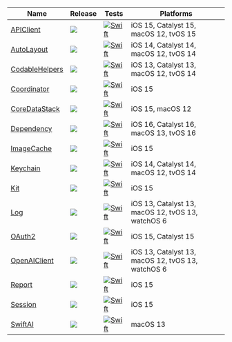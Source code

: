 
|  Name | Release | Tests | Platforms |
| ----- | ------- | ----- | --------- |
| [APIClient](https://github.com/janodevorg/APIClient)                       | [![](https://img.shields.io/github/v/tag/janodevorg/APIClient?label=&color=black)           ](https://github.com/janodevorg/APIClient/tags)            | [![Swift](https://github.com/janodevorg/APIClient/actions/workflows/swift.yml/badge.svg)            ](https://github.com/janodevorg/APIClient/actions/workflows/swift.yml)            | iOS 15, Catalyst 15, macOS 12, tvOS 15            |
| [AutoLayout](https://github.com/janodevorg/AutoLayout)                     | [![](https://img.shields.io/github/v/tag/janodevorg/AutoLayout?label=&color=black)          ](https://github.com/janodevorg/AutoLayout/tags)           | [![Swift](https://github.com/janodevorg/AutoLayout/actions/workflows/swift.yml/badge.svg)           ](https://github.com/janodevorg/AutoLayout/actions/workflows/swift.yml)           | iOS 14, Catalyst 14, macOS 12, tvOS 14            |
| [CodableHelpers](https://github.com/janodevorg/CodableHelpers)             | [![](https://img.shields.io/github/v/tag/janodevorg/CodableHelpers?label=&color=black)      ](https://github.com/janodevorg/CodableHelpers/tags)       | [![Swift](https://github.com/janodevorg/CodableHelpers/actions/workflows/swift.yml/badge.svg)       ](https://github.com/janodevorg/CodableHelpers/actions/workflows/swift.yml)       | iOS 13, Catalyst 13, macOS 12, tvOS 14            |
| [Coordinator](https://github.com/janodevorg/Coordinator)                   | [![](https://img.shields.io/github/v/tag/janodevorg/Coordinator?label=&color=black)         ](https://github.com/janodevorg/Coordinator/tags)        | [![Swift](https://github.com/janodevorg/Coordinator/actions/workflows/swift.yml/badge.svg)          ](https://github.com/janodevorg/Coordinator/actions/workflows/swift.yml)            | iOS 15                                            |
| [CoreDataStack](https://github.com/janodevorg/CoreDataStack)               | [![](https://img.shields.io/github/v/tag/janodevorg/CoreDataStack?label=&color=black)       ](https://github.com/janodevorg/CoreDataStack/tags)        | [![Swift](https://github.com/janodevorg/CoreDataStack/actions/workflows/swift.yml/badge.svg)        ](https://github.com/janodevorg/CoreDataStack/actions/workflows/swift.yml)        | iOS 15, macOS 12                                  |
| [Dependency](https://github.com/janodevorg/Dependency)                     | [![](https://img.shields.io/github/v/tag/janodevorg/Dependency?label=&color=black)          ](https://github.com/janodevorg/Dependency/tags)           | [![Swift](https://github.com/janodevorg/Dependency/actions/workflows/swift.yml/badge.svg)           ](https://github.com/janodevorg/Dependency/actions/workflows/swift.yml)           | iOS 16, Catalyst 16, macOS 13, tvOS 16            |
| [ImageCache](https://github.com/janodevorg/ImageCache)                     | [![](https://img.shields.io/github/v/tag/janodevorg/ImageCache?label=&color=black)          ](https://github.com/janodevorg/ImageCache/tags)           | [![Swift](https://github.com/janodevorg/ImageCache/actions/workflows/swift.yml/badge.svg)           ](https://github.com/janodevorg/ImageCache/actions/workflows/swift.yml)           | iOS 15                                            |
| [Keychain](https://github.com/janodevorg/Keychain)                         | [![](https://img.shields.io/github/v/tag/janodevorg/Keychain?label=&color=black)            ](https://github.com/janodevorg/Keychain/tags)             | [![Swift](https://github.com/janodevorg/Keychain/actions/workflows/swift.yml/badge.svg)             ](https://github.com/janodevorg/Keychain/actions/workflows/swift.yml)             | iOS 14, Catalyst 14, macOS 12, tvOS 14            |
| [Kit](https://github.com/janodevorg/Kit)                                   | [![](https://img.shields.io/github/v/tag/janodevorg/Kit?label=&color=black)                 ](https://github.com/janodevorg/Kit/tags)                  | [![Swift](https://github.com/janodevorg/Kit/actions/workflows/swift.yml/badge.svg)                  ](https://github.com/janodevorg/Kit/actions/workflows/swift.yml)                  | iOS 15                                            |
| [Log](https://github.com/janodevorg/Log)                                   | [![](https://img.shields.io/github/v/tag/janodevorg/Log?label=&color=black)                 ](https://github.com/janodevorg/Log/tags)                  | [![Swift](https://github.com/janodevorg/Log/actions/workflows/swift.yml/badge.svg)                  ](https://github.com/janodevorg/Log/actions/workflows/swift.yml)                  | iOS 13, Catalyst 13, macOS 12, tvOS 13, watchOS 6 |
| [OAuth2](https://github.com/janodevorg/OAuth2)                             | [![](https://img.shields.io/github/v/tag/janodevorg/OAuth2?label=&color=black)              ](https://github.com/janodevorg/OAuth2/tags)               | [![Swift](https://github.com/janodevorg/OAuth2/actions/workflows/swift.yml/badge.svg)               ](https://github.com/janodevorg/OAuth2/actions/workflows/swift.yml)               | iOS 15, Catalyst 15                               |
| [OpenAIClient](https://github.com/janodevorg/OpenAIClient)                 | [![](https://img.shields.io/github/v/tag/janodevorg/OpenAIClient?label=&color=black)        ](https://github.com/janodevorg/OpenAIClient/tags)         | [![Swift](https://github.com/janodevorg/OpenAIAPI/actions/workflows/swift.yml/badge.svg)            ](https://github.com/janodevorg/OpenAIAPI/actions/workflows/swift.yml)            | iOS 13, Catalyst 13, macOS 12, tvOS 13, watchOS 6 |
| [Report](https://github.com/janodevorg/Report)                             | [![](https://img.shields.io/github/v/tag/janodevorg/Report?label=&color=black)              ](https://github.com/janodevorg/Report/tags)               | [![Swift](https://github.com/janodevorg/Report/actions/workflows/swift.yml/badge.svg)               ](https://github.com/janodevorg/Report/actions/workflows/swift.yml)               | iOS 15                                            |
| [Session](https://github.com/janodevorg/Session)                           | [![](https://img.shields.io/github/v/tag/janodevorg/Session?label=&color=black)             ](https://github.com/janodevorg/Session/tags)              | [![Swift](https://github.com/janodevorg/Session/actions/workflows/swift.yml/badge.svg)              ](https://github.com/janodevorg/Session/actions/workflows/swift.yml)              | iOS 15                                            |
| [SwiftAI](https://github.com/janodevorg/SwiftAI)                           | [![](https://img.shields.io/github/v/tag/janodevorg/SwiftAI?label=&color=black)             ](https://github.com/janodevorg/SwiftAI/tags)              | [![Swift](https://github.com/janodevorg/SwiftAI/actions/workflows/swift.yml/badge.svg)              ](https://github.com/janodevorg/SwiftAI/actions/workflows/swift.yml)              | macOS 13                                          |

<!--
| [LLMChat](https://github.com/janodevorg/LLMChat)                           | [![](https://img.shields.io/github/v/tag/janodevorg/LLMChat?label=&color=black)             ](https://github.com/janodevorg/LLMChat/tags)              | [![Swift](https://github.com/janodevorg/LLMChat/actions/workflows/swift.yml/badge.svg)              ](https://github.com/janodevorg/LLMChat/actions/workflows/swift.yml)              | iOS 16.4, macOS 13                                |
| [LLMChatMac](https://github.com/janodevorg/LLMChatMac)                     | [![](https://img.shields.io/github/v/tag/janodevorg/LLMChatMac?label=&color=black)          ](https://github.com/janodevorg/LLMChatMac/tags)           | [![Swift](https://github.com/janodevorg/LLMChatMac/actions/workflows/swift.yml/badge.svg)           ](https://github.com/janodevorg/LLMChatMac/actions/workflows/swift.yml)           | macOS 13                                          |
| [MyTumblrApp](https://github.com/janodevorg/MyTumblrApp)                   | [![](https://img.shields.io/github/v/tag/janodevorg/MyTumblrApp?label=&color=black)         ](https://github.com/janodevorg/MyTumblrApp/tags)          | [![Swift](https://github.com/janodevorg/MyTumblrApp/actions/workflows/swift.yml/badge.svg)          ](https://github.com/janodevorg/MyTumblrApp/actions/workflows/swift.yml)          | iOS 15.4                                          |
| [Quasar](https://github.com/janodevorg/Quasar)                             | [![](https://img.shields.io/github/v/tag/janodevorg/Quasar?label=&color=black)              ](https://github.com/janodevorg/Quasar/tags)               | [![Swift](https://github.com/janodevorg/Quasar/actions/workflows/swift.yml/badge.svg)               ](https://github.com/janodevorg/Quasar/actions/workflows/swift.yml)               | iOS 16, macOS 13                                  |
| [TumblrNPF](https://github.com/janodevorg/TumblrNPF)                       | [![](https://img.shields.io/github/v/tag/janodevorg/TumblrNPF?label=&color=black)           ](https://github.com/janodevorg/TumblrNPF/tags)            | [![Swift](https://github.com/janodevorg/TumblrNPF/actions/workflows/swift.yml/badge.svg)            ](https://github.com/janodevorg/TumblrNPF/actions/workflows/swift.yml)            | iOS 15                                            |
| [TumblrNPFPersistence](https://github.com/janodevorg/TumblrNPFPersistence) | [![](https://img.shields.io/github/v/tag/janodevorg/TumblrNPFPersistence?label=&color=black)](https://github.com/janodevorg/TumblrNPFPersistence/tags) | [![Swift](https://github.com/janodevorg/TumblrNPFPersistence/actions/workflows/swift.yml/badge.svg) ](https://github.com/janodevorg/TumblrNPFPersistence/actions/workflows/swift.yml) | iOS 15                                            |
-->
